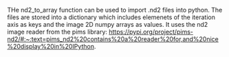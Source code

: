 THe nd2_to_array function can be used to import .nd2 files into python. The files are stored into a dictionary which includes elemenets of the iteration axis as keys and the image 2D numpy arrays as values. It uses the nd2 image reader from the pims library:
https://pypi.org/project/pims-nd2/#:~:text=pims_nd2%20contains%20a%20reader%20for,and%20nice%20display%20in%20IPython.
